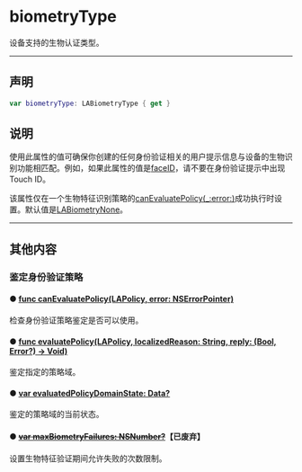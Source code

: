 # biometryType

设备支持的生物认证类型。

---
## 声明

```swift
var biometryType: LABiometryType { get }
```

## 说明

使用此属性的值可确保你创建的任何身份验证相关的用户提示信息与设备的生物识别功能相匹配。例如，如果此属性的值是[faceID]()，请不要在身份验证提示中出现Touch ID。

该属性仅在一个生物特征识别策略的[canEvaluatePolicy(_:error:)](./canEvaluatePolicy-error.md)成功执行时设置。默认值是[LABiometryNone]()。

---
## 其他内容

### 鉴定身份验证策略

#### ● [func canEvaluatePolicy(LAPolicy, error: NSErrorPointer)](./canEvaluatePolicy-error.md)

检查身份验证策略鉴定是否可以使用。

#### ● [func evaluatePolicy(LAPolicy, localizedReason: String, reply: (Bool, Error?) -> Void)](./evaluatePolicy-localizedReason-reply.md)

鉴定指定的策略域。

#### ● [var evaluatedPolicyDomainState: Data?](./evaluatedPolicyDomainState.md)

鉴定的策略域的当前状态。

#### ● [~~var maxBiometryFailures: NSNumber?~~](./maxBiometryFailures.md)**【已废弃】**

设置生物特征验证期间允许失败的次数限制。